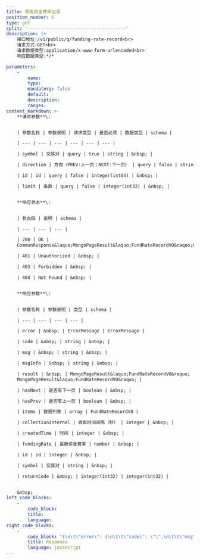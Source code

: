 ```yaml
---
title: 获取资金费率记录
position_number: 6
type: get
split: '-------------------------------------'
description: |+
    接口地址:/v1/public/q/funding-rate-record<br>
    请求方式:GET<br>
    请求数据类型:application/x-www-form-urlencoded<br>
    响应数据类型:*/*

parameters:
    -
        name:
        type:
        mandatory: false
        default:
        description:
        ranges:
content_markdown: >-
    **请求参数**\:


    | 参数名称 | 参数说明 | 请求类型 | 是否必须 | 数据类型 | schema |

    | --- | --- | --- | --- | --- | --- |

    | symbol | 交易对 | query | true | string | &nbsp; |

    | direction | 方向（PREV:上一页；NEXT:下一页） | query | false | string | &nbsp; |

    | id | id | query | false | integer(int64) | &nbsp; |

    | limit | 条数 | query | false | integer(int32) | &nbsp; |


    **响应状态**\:


    | 状态码 | 说明 | schema |

    | --- | --- | --- |

    | 200 | OK |
    CommonResponse&laquo;MongoPageResult&laquo;FundRateRecordVO&raquo;&raquo; |

    | 401 | Unauthorized | &nbsp; |

    | 403 | Forbidden | &nbsp; |

    | 404 | Not Found | &nbsp; |


    **响应参数**\:


    | 参数名称 | 参数说明 | 类型 | schema |

    | --- | --- | --- | --- |

    | error | &nbsp; | ErrorMessage | ErrorMessage |

    | code | &nbsp; | string | &nbsp; |

    | msg | &nbsp; | string | &nbsp; |

    | msgInfo | &nbsp; | string | &nbsp; |

    | result | &nbsp; | MongoPageResult&laquo;FundRateRecordVO&raquo; |
    MongoPageResult&laquo;FundRateRecordVO&raquo; |

    | hasNext | 是否有下一页 | boolean | &nbsp; |

    | hasPrev | 是否有上一页 | boolean | &nbsp; |

    | items | 数据列表 | array | FundRateRecordVO |

    | collectionInternal | 收取时间间隔（秒） | integer | &nbsp; |

    | createdTime | 时间 | integer | &nbsp; |

    | fundingRate | 最新资金费率 | number | &nbsp; |

    | id | id | integer | &nbsp; |

    | symbol | 交易对 | string | &nbsp; |

    | returnCode | &nbsp; | integer(int32) | integer(int32) |


    &nbsp;
left_code_blocks:
    -
        code_block:
        title:
        language:
right_code_blocks:
    -
        code_block: "{\n\t\"error\": {\n\t\t\"code\": \"\",\n\t\t\"msg\": \"\"\n\t},\n\t\"msgInfo\": \"\",\n\t\"result\": {\n\t\t\"hasNext\": false,\n\t\t\"hasPrev\": false,\n\t\t\"items\": [\n\t\t\t{\n\t\t\t\t\"collectionInternal\": 0,\n\t\t\t\t\"createdTime\": 0,\n\t\t\t\t\"fundingRate\": 0,\n\t\t\t\t\"id\": 0,\n\t\t\t\t\"symbol\": \"\"\n\t\t\t}\n\t\t]\n\t},\n\t\"returnCode\": 0\n}"
        title: Response
        language: javascript
---
```

